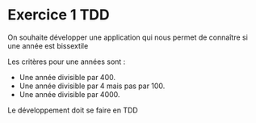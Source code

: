 # Exercice 1 TDD

On souhaite développer une application qui nous permet de connaître si une année est bissextile

Les critères pour une années sont :

- Une année divisible par 400.
- Une année divisible par 4 mais pas par 100.
- Une année divisible par 4000.

Le développement doit se faire en TDD 